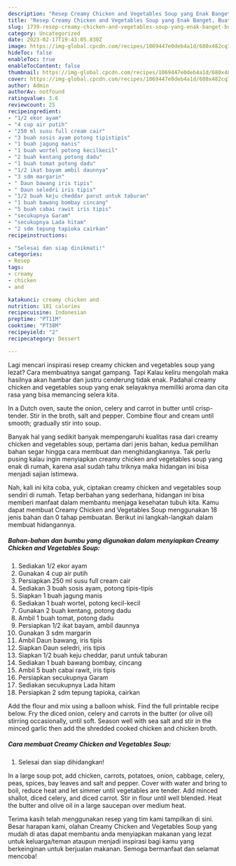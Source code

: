 ```yaml
---
description: "Resep Creamy Chicken and Vegetables Soup yang Enak Banget, Buat Buka Puasa Bisa Manjain Lidah"
title: "Resep Creamy Chicken and Vegetables Soup yang Enak Banget, Buat Buka Puasa Bisa Manjain Lidah"
slug: 1739-resep-creamy-chicken-and-vegetables-soup-yang-enak-banget-buat-buka-puasa-bisa-manjain-lidah
category: Uncategorized
date: 2023-02-17T19:43:05.830Z
image: https://img-global.cpcdn.com/recipes/1069447e0deb4a1d/680x482cq70/creamy-chicken-and-vegetables-soup-foto-resep-utama.jpg
hideToc: false
enableToc: true
enableTocContent: false
thumbnail: https://img-global.cpcdn.com/recipes/1069447e0deb4a1d/680x482cq70/creamy-chicken-and-vegetables-soup-foto-resep-utama.jpg
cover: https://img-global.cpcdn.com/recipes/1069447e0deb4a1d/680x482cq70/creamy-chicken-and-vegetables-soup-foto-resep-utama.jpg
author: Admin
authorAv: notfound
ratingvalue: 3.6
reviewcount: 25
recipeingredient:
- "1/2 ekor ayam"
- "4 cup air putih"
- "250 ml susu full cream cair"
- "3 buah sosis ayam potong tipistipis"
- "1 buah jagung manis"
- "1 buah wortel potong kecilkecil"
- "2 buah kentang potong dadu"
- "1 buah tomat potong dadu"
- "1/2 ikat bayam ambil daunnya"
- "3 sdm margarin"
- " Daun bawang iris tipis"
- " Daun seledri iris tipis"
- "1/2 buah keju cheddar parut untuk taburan"
- "1 buah bawang bombay cincang"
- "5 buah cabai rawit iris tipis"
- "secukupnya Garam"
- "secukupnya Lada hitam"
- "2 sdm tepung tapioka cairkan"
recipeinstructions:

- "Selesai dan siap dinikmati!"
categories:
- Resep
tags:
- creamy
- chicken
- and

katakunci: creamy chicken and 
nutrition: 181 calories
recipecuisine: Indonesian
preptime: "PT11M"
cooktime: "PT38M"
recipeyield: "2"
recipecategory: Dessert

---
```



Lagi mencari inspirasi resep creamy chicken and vegetables soup yang lezat? Cara membuatnya sangat gampang. Tapi Kalau keliru mengolah maka hasilnya akan hambar dan justru cenderung tidak enak. Padahal creamy chicken and vegetables soup yang enak selayaknya memiliki aroma dan cita rasa yang bisa memancing selera kita.


In a Dutch oven, saute the onion, celery and carrot in butter until crisp-tender. Stir in the broth, salt and pepper. Combine flour and cream until smooth; gradually stir into soup.

Banyak hal yang sedikit banyak mempengaruhi kualitas rasa dari creamy chicken and vegetables soup, pertama dari jenis bahan, kedua pemilihan bahan segar hingga cara membuat dan menghidangkannya. Tak perlu pusing kalau ingin menyiapkan creamy chicken and vegetables soup yang enak di rumah, karena asal sudah tahu triknya maka hidangan ini bisa menjadi sajian istimewa.


Nah, kali ini kita coba, yuk, ciptakan creamy chicken and vegetables soup sendiri di rumah. Tetap berbahan yang sederhana, hidangan ini bisa memberi manfaat dalam membantu menjaga kesehatan tubuh kita. Kamu dapat membuat Creamy Chicken and Vegetables Soup menggunakan 18 jenis bahan dan 0 tahap pembuatan. Berikut ini langkah-langkah dalam membuat hidangannya.

<!--inarticleads1-->

##### Bahan-bahan dan bumbu yang digunakan dalam menyiapkan Creamy Chicken and Vegetables Soup:

1. Sediakan 1/2 ekor ayam
1. Gunakan 4 cup air putih
1. Persiapkan 250 ml susu full cream cair
1. Sediakan 3 buah sosis ayam, potong tipis-tipis
1. Siapkan 1 buah jagung manis
1. Sediakan 1 buah wortel, potong kecil-kecil
1. Gunakan 2 buah kentang, potong dadu
1. Ambil 1 buah tomat, potong dadu
1. Persiapkan 1/2 ikat bayam, ambil daunnya
1. Gunakan 3 sdm margarin
1. Ambil  Daun bawang, iris tipis
1. Siapkan  Daun seledri, iris tipis
1. Siapkan 1/2 buah keju cheddar, parut untuk taburan
1. Sediakan 1 buah bawang bombay, cincang
1. Ambil 5 buah cabai rawit, iris tipis
1. Persiapkan secukupnya Garam
1. Sediakan secukupnya Lada hitam
1. Persiapkan 2 sdm tepung tapioka, cairkan


Add the flour and mix using a balloon whisk. Find the full printable recipe below. Fry the diced onion, celery and carrots in the butter (or olive oil) stirring occasionally, until soft. Season well with sea salt and stir in the minced garlic then add the shredded cooked chicken and chicken broth. 

<!--inarticleads2-->

##### Cara membuat Creamy Chicken and Vegetables Soup:


1. Selesai dan siap dihidangkan!

In a large soup pot, add chicken, carrots, potatoes, onion, cabbage, celery, peas, spices, bay leaves and salt and pepper. Cover with water and bring to boil, reduce heat and let simmer until vegetables are tender. Add minced shallot, diced celery, and diced carrot. Stir in flour until well blended. Heat the butter and olive oil in a large saucepan over medium heat. 

Terima kasih telah menggunakan resep yang tim kami tampilkan di sini. Besar harapan kami, olahan Creamy Chicken and Vegetables Soup yang mudah di atas dapat membantu anda menyiapkan makanan yang lezat untuk keluarga/teman ataupun menjadi inspirasi bagi kamu yang berkeinginan untuk berjualan makanan. Semoga bermanfaat dan selamat mencoba!
